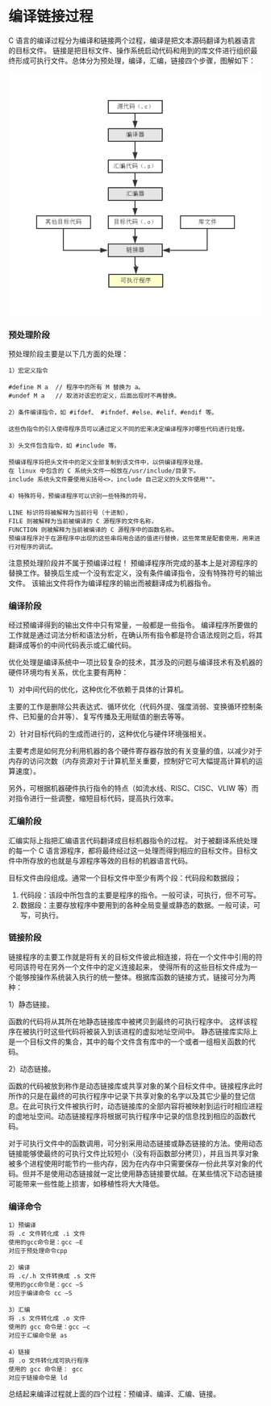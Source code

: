 编译链接过程
===

C 语言的编译过程分为编译和链接两个过程，编译是把文本源码翻译为机器语言的目标文件。
链接是把目标文件、操作系统启动代码和用到的库文件进行组织最终形成可执行文件。总体分为预处理，编译，汇编，链接四个步骤，图解如下：

![alt text](img/3.1-compile.png)

### 预处理阶段

预处理阶段主要是以下几方面的处理：

```
1）宏定义指令

#define M a  // 程序中的所有 M 替换为 a。
#undef M a   // 取消对该宏的定义，后面出现时不再替换。

2）条件编译指令，如 #ifdef、 #ifndef、#else、#elif、#endif 等。

这些伪指令的引入使得程序员可以通过定义不同的宏来决定编译程序对哪些代码进行处理。

3）头文件包含指令，如 #include 等。

预编译程序将把头文件中的定义全部复制到该文件中，以供编译程序处理。
在 linux 中包含的 C 系统头文件一般放在/usr/include/目录下。
include 系统头文件要使用尖括号<>，include 自己定义的头文件使用""。

4）特殊符号，预编译程序可以识别一些特殊的符号。

LINE 标识符将被解释为当前行号（十进制），
FILE 则被解释为当前被编译的 C 源程序的文件名称，
FUNCTION 则被解释为当前被编译的 C 源程序中的函数名称。
预编译程序对于在源程序中出现的这些串将用合适的值进行替换，这些常常是配套使用，用来进行对程序的调试。
```

注意预处理阶段并不属于预编译过程！
预编译程序所完成的基本上是对源程序的替换工作。替换后生成一个没有宏定义，没有条件编译指令，没有特殊符号的输出文件。
该输出文件将作为编译程序的输出而被翻译成为机器指令。

### 编译阶段

经过预编译得到的输出文件中只有常量，一般都是一些指令。
编译程序所要做的工作就是通过词法分析和语法分析，在确认所有指令都是符合语法规则之后，将其翻译成等价的中间代码表示或汇编代码。

优化处理是编译系统中一项比较复杂的技术，其涉及的问题与编译技术有及机器的硬件环境均有关系，优化主要有两种：

1）对中间代码的优化，这种优化不依赖于具体的计算机。

主要的工作是删除公共表达式、循环优化（代码外提、强度消弱、变换循环控制条件、已知量的合并等）、复写传播及无用赋值的删去等等。

2）针对目标代码的生成而进行的，这种优化与硬件环境强相关。

主要考虑是如何充分利用机器的各个硬件寄存器存放的有关变量的值，以减少对于内存的访问次数（内存资源对于计算机至关重要，控制好它可大幅提高计算机的运算速度）。

另外，可根据机器硬件执行指令的特点（如流水线、RISC、CISC、VLIW 等）而对指令进行一些调整，缩短目标代码，提高执行效率。


### 汇编阶段

汇编实际上指把汇编语言代码翻译成目标机器指令的过程。
对于被翻译系统处理的每一个 C 语言源程序，都将最终经过这一处理而得到相应的目标文件。目标文件中所存放的也就是与源程序等效的目标的机器语言代码。

目标文件由段组成。通常一个目标文件中至少有两个段：代码段和数据段；

1. 代码段：该段中所包含的主要是程序的指令。一般可读，可执行，但不可写。
2. 数据段：主要存放程序中要用到的各种全局变量或静态的数据。一般可读，可写，可执行。

### 链接阶段

链接程序的主要工作就是将有关的目标文件彼此相连接，将在一个文件中引用的符号同该符号在另外一个文件中的定义连接起来，
使得所有的这些目标文件成为一个能够按操作系统装入执行的统一整体。根据库函数的链接方式，链接可分为两种：

1）静态链接。

函数的代码将从其所在地静态链接库中被拷贝到最终的可执行程序中。
这样该程序在被执行时这些代码将被装入到该进程的虚拟地址空间中。
静态链接库实际上是一个目标文件的集合，其中的每个文件含有库中的一个或者一组相关函数的代码。

2）动态链接。

函数的代码被放到称作是动态链接库或共享对象的某个目标文件中。链接程序此时所作的只是在最终的可执行程序中记录下共享对象的名字以及其它少量的登记信息。在此可执行文件被执行时，动态链接库的全部内容将被映射到运行时相应进程的虚地址空间。动态链接程序将根据可执行程序中记录的信息找到相应的函数代码。

对于可执行文件中的函数调用，可分别采用动态链接或静态链接的方法。使用动态链接能够使最终的可执行文件比较短小（没有将函数部分拷贝），并且当共享对象被多个进程使用时能节约一些内存，因为在内存中只需要保存一份此共享对象的代码。但并不是使用动态链接就一定比使用静态链接要优越。在某些情况下动态链接可能带来一些性能上损害，如移植性将大大降低。

### 编译命令

```
1）预编译
将 .c 文件转化成 .i 文件
使用的gcc命令是：gcc –E
对应于预处理命令cpp

2）编译
将 .c/.h 文件转换成 .s 文件
使用的gcc命令是：gcc –S
对应于编译命令 cc –S

3）汇编
将 .s 文件转化成 .o 文件
使用的 gcc 命令是：gcc –c
对应于汇编命令是 as

4）链接
将 .o 文件转化成可执行程序
使用的 gcc 命令是： gcc
对应于链接命令是 ld
```

总结起来编译过程就上面的四个过程：预编译、编译、汇编、链接。
